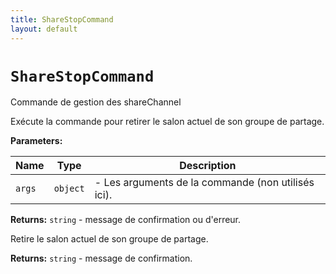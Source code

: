 ```yaml
---
title: ShareStopCommand
layout: default
---
```


# `ShareStopCommand`

Commande de gestion des shareChannel

Exécute la commande pour retirer le salon actuel de son groupe de partage.

**Parameters:**

| Name | Type | Description |
| ---- | ---- | ----------- |
| `args` | `object` | - Les arguments de la commande (non utilisés ici). |

**Returns:** `string` - message de confirmation ou d'erreur.

Retire le salon actuel de son groupe de partage.

**Returns:** `string` - message de confirmation.

